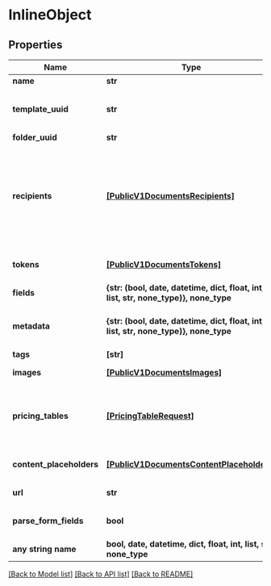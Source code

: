 # InlineObject


## Properties
Name | Type | Description | Notes
------------ | ------------- | ------------- | -------------
**name** | **str** | Name the document you are creating. | [optional] 
**template_uuid** | **str** | ID of the template you want to use. You can copy it from an in-app template URL such as &#x60;https://app.pandadoc.com/a/#/templates/{ID}/content&#x60;. A template ID is also obtained by listing templates. | [optional] 
**folder_uuid** | **str** | ID of the folder where the created document should be stored. | [optional] 
**recipients** | [**[PublicV1DocumentsRecipients]**](PublicV1DocumentsRecipients.md) | The list of recipients you&#39;re sending the document to. Every object must contain the &#x60;email&#x60; parameter. The &#x60;role&#x60;, &#x60;first_name&#x60; and &#x60;last_name&#x60; parameters are optional. If the &#x60;role&#x60; parameter is passed, a person is assigned all fields matching their corresponding role. If a role was not passed, a person receives a read-only link to view the document. If the &#x60;first_name&#x60; and &#x60;last_name&#x60; are not passed, the system does this 1. Creates a new contact, if none exists with the given &#x60;email&#x60;; or 2. Gets the existing contact with the given &#x60;email&#x60; that already exists. | [optional] 
**tokens** | [**[PublicV1DocumentsTokens]**](PublicV1DocumentsTokens.md) | You can pass a list of tokens/values to pre-fill tokens used in a template. Name is a token name in a template. Value is a real value you would like to replace a token with. | [optional] 
**fields** | **{str: (bool, date, datetime, dict, float, int, list, str, none_type)}, none_type** | You can pass a list of fields/values to pre-fill fields used in a template. Please note Signature field can&#39;t be pre-filled. | [optional] 
**metadata** | **{str: (bool, date, datetime, dict, float, int, list, str, none_type)}, none_type** | You can pass arbitrary data in the key-value format to associate custom information with a document. This information is returned in any API requests for the document details by id. | [optional] 
**tags** | **[str]** | Mark your document with one or several tags. | [optional] 
**images** | [**[PublicV1DocumentsImages]**](PublicV1DocumentsImages.md) | You can pass a list of images to image blocks (one image in one block) for replacement. | [optional] 
**pricing_tables** | [**[PricingTableRequest]**](PricingTableRequest.md) | Information to construct or populate a pricing table can be passed when creating a document. All product information must be passed when creating a new document. Products stored in PandaDoc cannot be used to populate table rows at this time. Keep in mind that this is an array, so multiple table objects can be passed to a document. | [optional] 
**content_placeholders** | [**[PublicV1DocumentsContentPlaceholders]**](PublicV1DocumentsContentPlaceholders.md) | You may replace Content Library Item Placeholders with a few content library items each and pre-fill fields/variables values, pricing table items, and assign recipients to roles from there. | [optional] 
**url** | **str** | Use a URL to specify the PDF. We support only URLs starting with https. | [optional] 
**parse_form_fields** | **bool** | Set this parameter as true if you create a document from a PDF with form fields and as false if you upload a PDF with field tags. | [optional] 
**any string name** | **bool, date, datetime, dict, float, int, list, str, none_type** | any string name can be used but the value must be the correct type | [optional]

[[Back to Model list]](../README.md#documentation-for-models) [[Back to API list]](../README.md#documentation-for-api-endpoints) [[Back to README]](../README.md)


